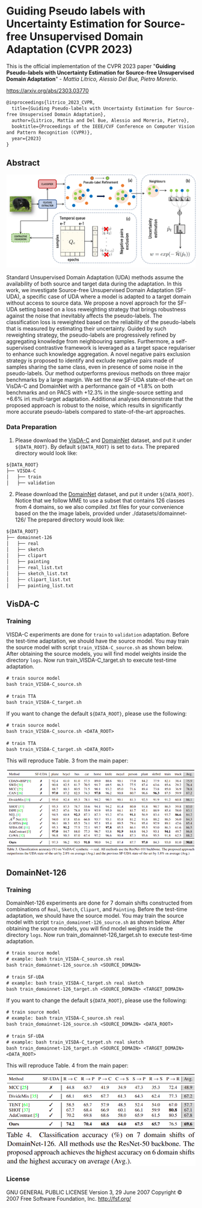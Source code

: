 # Guiding Pseudo labels with Uncertainty Estimation for Source-free Unsupervised Domain Adaptation (CVPR 2023)

This is the official implementation of the CVPR 2023 paper "**Guiding Pseudo-labels with Uncertainty Estimation for Source-free Unsupervised Domain Adaptation**" - _Mattia Litrico, Alessio Del Bue, Pietro Morerio_.

https://arxiv.org/abs/2303.03770

```
@inproceedings{litrico_2023_CVPR,
  title={Guiding Pseudo-labels with Uncertainty Estimation for Source-free Unsupervised Domain Adaptation},
  author={Litrico, Mattia and Del Bue, Alessio and Morerio, Pietro},
  booktitle={Proceedings of the IEEE/CVF Conference on Computer Vision and Pattern Recognition (CVPR)},
  year={2023}
}
```

## Abstract

![](images/main_fig.png)

Standard Unsupervised Domain Adaptation (UDA) methods assume the availability of both source and target data during the adaptation. In this work, we investigate Source-free Unsupervised Domain Adaptation (SF-UDA), a specific case of UDA where a model is adapted to a target domain without access to source data. We propose a novel approach for the SF-UDA setting based on a loss reweighting strategy that brings robustness against the noise that inevitably affects the pseudo-labels.
The classification loss is reweighted based on the reliability of the pseudo-labels that is measured by estimating their uncertainty. Guided by such reweighting strategy, the pseudo-labels are progressively refined by aggregating knowledge from neighbouring samples. 
Furthermore, a self-supervised contrastive framework is leveraged as a target space regulariser to enhance such knowledge aggregation. A novel negative pairs exclusion strategy is proposed to identify and exclude negative pairs made of samples sharing the same class, even in presence of some noise in the pseudo-labels.
Our method outperforms previous methods on three major benchmarks by a large margin. We set the new SF-UDA state-of-the-art on VisDA-C and DomainNet with a performance gain of +1.8\% on both benchmarks and on PACS with +12.3\% in the single-source setting and +6.6\% in\ multi-target adaptation. Additional analyses demonstrate that the proposed approach is robust to the noise, which results in significantly more accurate pseudo-labels compared to state-of-the-art approaches.


### Data Preparation
1. Please download the [VisDA-C](https://github.com/VisionLearningGroup/taskcv-2017-public/tree/master/classification) and [DomainNet](http://ai.bu.edu/M3SDA/) dataset, and put it under ```${DATA_ROOT}```. 
By default ```${DATA_ROOT}``` is set to ```data```.
The prepared directory would look like:
```
${DATA_ROOT}
├── VISDA-C
│   ├── train
│   ├── validation
```

2. Please download the [DomainNet](http://ai.bu.edu/M3SDA/) dataset, and put it under ```${DATA_ROOT}```. 
Notice that we follow MME to use a subset that contains 126 classes from 4 domains, so we also compiled .txt files for your convenience based on the the image labels, provided under ./datasets/domainnet-126/
The prepared directory would look like:
```
${DATA_ROOT}
├── domainnet-126
│   ├── real
│   ├── sketch
│   ├── clipart
│   ├── painting
│   ├── real_list.txt
│   ├── sketch_list.txt
│   ├── clipart_list.txt
│   ├── painting_list.txt
```
## VisDA-C

###  Training

VISDA-C experiments are done for ```train``` to ```validation``` adaptation. 
Before the test-time adaptation, we should have the source model. 
You may train the source model with script ```train_VISDA-C_source.sh``` as shown below.
After obtaining the source models, you will find model weights inside the directory ```logs```. 
Now run train_VISDA-C_target.sh to execute test-time adaptation.

```
# train source model
bash train_VISDA-C_source.sh

# train TTA
bash train_VISDA-C_target.sh
```

If you want to change the default ```${DATA_ROOT}```, please use the following:

```
# train source model
bash train_VISDA-C_source.sh <DATA_ROOT>

# train TTA
bash train_VISDA-C_target.sh <DATA_ROOT>
```

This will reproduce Table. 3 from the main paper:

![](images/visdac_results.png)

## DomainNet-126

###  Training

DomainNet-126 experiments are done for 7 domain shifts constructed from combinations of ```Real```, ```Sketch```, ```Clipart```, and ```Painting```. 
Before the test-time adaptation, we should have the source model. 
You may train the source model with script ```train_domainnet-126_source.sh``` as shown below.
After obtaining the source models, you will find model weights inside the directory ```logs```. 
Now run train_domainnet-126_target.sh to execute test-time adaptation.

```
# train source model
# example: bash train_VISDA-C_source.sh real
bash train_domainnet-126_source.sh <SOURCE_DOMAIN>

# train SF-UDA
# example: bash train_VISDA-C_target.sh real sketch
bash train_domainnet-126_target.sh <SOURCE_DOMAIN> <TARGET_DOMAIN>
```
If you want to change the default ```${DATA_ROOT}```, please use the following:

```
# train source model
# example: bash train_VISDA-C_source.sh real
bash train_domainnet-126_source.sh <SOURCE_DOMAIN> <DATA_ROOT>

# train SF-UDA
# example: bash train_VISDA-C_target.sh real sketch
bash train_domainnet-126_target.sh <SOURCE_DOMAIN> <TARGET_DOMAIN> <DATA_ROOT>
```

This will reproduce Table. 4 from the main paper:

![](images/domainnet_results.png)

### License

GNU GENERAL PUBLIC LICENSE 
Version 3, 29 June 2007
Copyright © 2007 Free Software Foundation, Inc. <http://fsf.org/>
